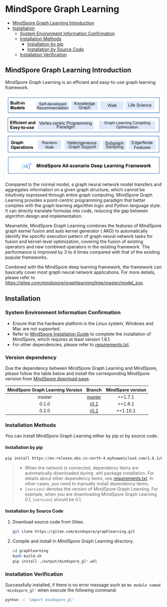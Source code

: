 # MindSpore Graph Learning

- [MindSpore Graph Learning Introduction](#mindspore-graph-learning-introduction)
- [Installation](#installation)
    - [System Environment Information Confirmation](#system-environment-information-confirmation)
    - [Installation Methods](#installation-methods)
        - [Installation by pip](#installation-by-pip)
        - [Installation by Source Code](#installation-by-source-code)
    - [Installation Verification](#installation-verification)

## MindSpore Graph Learning Introduction

MindSpore Graph Learning is an efficient and easy-to-use graph learning framework.

![GraphLearning_architecture](./images/MindSpore_GraphLearning_Architecture.PNG)

Compared to the normal model, a graph neural network model transfers and aggregates information on a given graph
structure, which cannot be intuitively expressed through entire graph computing. MindSpore Graph Learning provides a
point-centric programming paradigm that better complies with the graph learning algorithm logic and Python language
style. It can directly translate formulas into code, reducing the gap between algorithm design and implementation.

Meanwhile, MindSpore Graph Learning combines the features of MindSpore graph kernel fusion and auto kernel generator (
AKG) to automatically identify the specific execution pattern of graph neural network tasks for fusion and kernel-level
optimization, covering the fusion of existing operators and new combined operators in the existing framework. The
performance is improved by 3 to 4 times compared with that of the existing popular frameworks.

Combined with the MindSpore deep learning framework, the framework can basically cover most graph neural network
applications. For more details, please refer to <https://gitee.com/mindspore/graphlearning/tree/master/model_zoo>.

## Installation

### System Environment Information Confirmation

- Ensure that the hardware platform is the Linux system, Windows and Mac are not supported.
- Refer to [MindSpore Installation Guide](https://www.mindspore.cn/install/en) to complete the installation of
  MindSpore, which requires at least version 1.6.1.
- For other dependencies, please refer
  to [requirements.txt](https://gitee.com/mindspore/graphlearning/blob/master/requirements.txt).

### Version dependency

Due the dependency between MindSpore Graph Learning and MindSpore, please follow the table below and install the corresponding MindSpore verision from [MindSpore download page](https://www.mindspore.cn/versions/en).

| MindSpore Graph Learning Version |                              Branch                              | MindSpore version |
|:--------------------------------:|:----------------------------------------------------------------:|:-----------------:|
|              master              | [master](https://gitee.com/mindspore/graphlearning/tree/master/) |      >=1.7.1      |
|              0.1.0               |   [r0.1](https://gitee.com/mindspore/graphlearning/tree/r0.1/)   |      >=1.6.1      |
|              0.2.0               |   [r0.2](https://gitee.com/mindspore/graphlearning/tree/r0.2/)   |     >=1.10.1      |

### Installation Methods

You can install MindSpore Graph Learning either by pip or by source code.

#### Installation by pip

```bash
pip install https://ms-release.obs.cn-north-4.myhuaweicloud.com/1.6.1/GraphLearning/any/mindspore_gl_gpu-{version}-cp37-cp37m-linux_x86_64.whl --trusted-host ms-release.obs.cn-north-4.myhuaweicloud.com -i https://pypi.tuna.tsinghua.edu.cn/simple
```

> - When the network is connected, dependency items are automatically downloaded during .whl package installation. For details about other dependency items, see [requirements.txt](https://gitee.com/mindspore/graphlearning/blob/master/requirements.txt). In other cases, you need to manually install dependency items.
> - `{version}` denotes the version of MindSpore Graph Learning. For example, when you are downloading MindSpore Graph Learning 0.1, `{version}` should be 0.1.

#### Installation by Source Code

1. Download source code from Gitee.

    ```bash
    git clone https://gitee.com/mindspore/graphlearning.git
    ```

2. Compile and install in MindSpore Graph Learning directory.

    ```bash
    cd graphlearning
    bash build.sh
    pip install ./output/mindspore_gl*.whl
    ```

### Installation Verification

Successfully installed, if there is no error message such as `No module named 'mindspore_gl'` when execute the following
command:

```bash
python -c 'import mindspore_gl'
```
